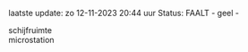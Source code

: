 laatste update: 
zo 12-11-2023 20:44   uur 
Status: FAALT - geel - 
<div class="service Y">schijfruimte</div><div class="service Y">microstation</div>
